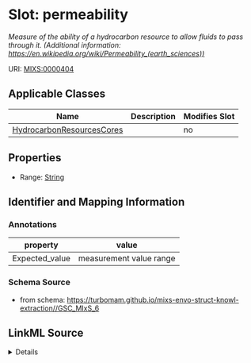 # Slot: permeability


_Measure of the ability of a hydrocarbon resource to allow fluids to pass through it. (Additional information: https://en.wikipedia.org/wiki/Permeability_(earth_sciences))_



URI: [MIXS:0000404](https://w3id.org/mixs/0000404)



<!-- no inheritance hierarchy -->




## Applicable Classes

| Name | Description | Modifies Slot |
| --- | --- | --- |
[HydrocarbonResourcesCores](HydrocarbonResourcesCores.md) |  |  no  |







## Properties

* Range: [String](String.md)





## Identifier and Mapping Information





### Annotations

| property | value |
| --- | --- |
| Expected_value | measurement value range || Preferred_unit | mD |



### Schema Source


* from schema: https://turbomam.github.io/mixs-envo-struct-knowl-extraction//GSC_MIxS_6




## LinkML Source

<details>
```yaml
name: permeability
annotations:
  Expected_value:
    tag: Expected_value
    value: measurement value range
  Preferred_unit:
    tag: Preferred_unit
    value: mD
description: 'Measure of the ability of a hydrocarbon resource to allow fluids to
  pass through it. (Additional information: https://en.wikipedia.org/wiki/Permeability_(earth_sciences))'
title: permeability
from_schema: https://turbomam.github.io/mixs-envo-struct-knowl-extraction//GSC_MIxS_6
rank: 1000
string_serialization: '{integer} - {integer} {unit}'
slot_uri: MIXS:0000404
multivalued: false
alias: permeability
domain_of:
- HydrocarbonResourcesCores
range: string
required: false
recommended: false

```
</details>